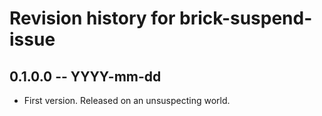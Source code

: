 # Revision history for brick-suspend-issue

## 0.1.0.0 -- YYYY-mm-dd

* First version. Released on an unsuspecting world.
